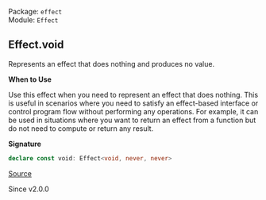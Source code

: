 Package: `effect`<br />
Module: `Effect`<br />

## Effect.void

Represents an effect that does nothing and produces no value.

**When to Use**

Use this effect when you need to represent an effect that does nothing.
This is useful in scenarios where you need to satisfy an effect-based
interface or control program flow without performing any operations. For
example, it can be used in situations where you want to return an effect
from a function but do not need to compute or return any result.

**Signature**

```ts
declare const void: Effect<void, never, never>
```

[Source](https://github.com/Effect-TS/effect/tree/main/packages/effect/src/Effect.ts#L3334)

Since v2.0.0